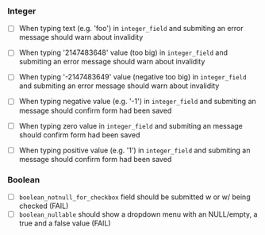 ###  Integer

* [ ] When typing text (e.g. 'foo') in `integer_field` and submiting an error message should warn about invalidity
* [ ] When typing '2147483648' value (too big) in `integer_field` and submiting an error message should warn about invalidity
* [ ] When typing '-2147483649' value (negative too big) in `integer_field` and submiting an error message should warn about invalidity

* [ ] When typing negative value (e.g. '-1') in `integer_field` and submiting an message should confirm form had been saved
* [ ] When typing zero value in `integer_field` and submiting an message should confirm form had been saved
* [ ] When typing positive value (e.g. '1') in `integer_field` and submiting an message should confirm form had been saved

###  Boolean

* [ ] `boolean_notnull_for_checkbox` field should be submitted w or w/ being checked (FAIL)
* [ ] `boolean_nullable` should show a dropdown menu with an NULL/empty, a true and a false value (FAIL)
